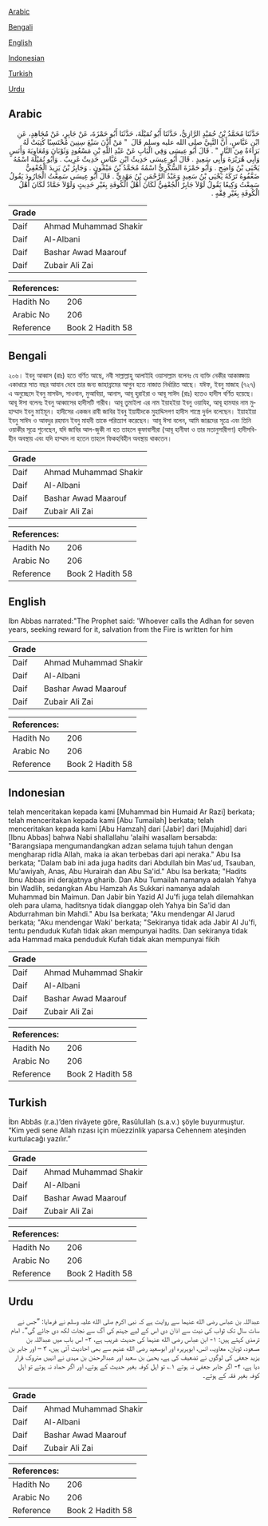 [Arabic](#arabic)

[Bengali](#bengali)

[English](#english)

[Indonesian](#indonesian)

[Turkish](#turkish)

[Urdu](#urdu)

## Arabic


<div dir="rtl" lang="ar" style={{fontSize:'larger',backgroundColor:'#f8f9fa',padding:20}}>
حَدَّثَنَا مُحَمَّدُ بْنُ حُمَيْدٍ الرَّازِيُّ، حَدَّثَنَا أَبُو تُمَيْلَةَ، حَدَّثَنَا أَبُو حَمْزَةَ، عَنْ جَابِرٍ، عَنْ مُجَاهِدٍ، عَنِ ابْنِ عَبَّاسٍ، أَنَّ النَّبِيَّ صلى الله عليه وسلم قَالَ ‏ "‏ مَنْ أَذَّنَ سَبْعَ سِنِينَ مُحْتَسِبًا كُتِبَتْ لَهُ بَرَاءَةٌ مِنَ النَّارِ ‏"‏ ‏.‏ قَالَ أَبُو عِيسَى وَفِي الْبَابِ عَنْ عَبْدِ اللَّهِ بْنِ مَسْعُودٍ وَثَوْبَانَ وَمُعَاوِيَةَ وَأَنَسٍ وَأَبِي هُرَيْرَةَ وَأَبِي سَعِيدٍ ‏.‏ قَالَ أَبُو عِيسَى حَدِيثُ ابْنِ عَبَّاسٍ حَدِيثٌ غَرِيبٌ ‏.‏ وَأَبُو تُمَيْلَةَ اسْمُهُ يَحْيَى بْنُ وَاضِحٍ ‏.‏ وَأَبُو حَمْزَةَ السُّكَّرِيُّ اسْمُهُ مُحَمَّدُ بْنُ مَيْمُونٍ ‏.‏ وَجَابِرُ بْنُ يَزِيدَ الْجُعْفِيُّ ضَعَّفُوهُ تَرَكَهُ يَحْيَى بْنُ سَعِيدٍ وَعَبْدُ الرَّحْمَنِ بْنُ مَهْدِيٍّ ‏.‏ قَالَ أَبُو عِيسَى سَمِعْتُ الْجَارُودَ يَقُولُ سَمِعْتُ وَكِيعًا يَقُولُ لَوْلاَ جَابِرٌ الْجُعْفِيُّ لَكَانَ أَهْلُ الْكُوفَةِ بِغَيْرِ حَدِيثٍ وَلَوْلاَ حَمَّادٌ لَكَانَ أَهْلُ الْكُوفَةِ بِغَيْرِ فِقْهٍ ‏.‏
</div>
<div style={{backgroundColor:'#f8f9fa',padding:20, marginBottom: 10}}><table> <thead> <tr> <th>Grade</th> <th></th> </tr> </thead> <tbody> <tr><td>Daif</td><td>Ahmad Muhammad Shakir</td></tr><tr><td>Daif</td><td>Al-Albani</td></tr><tr><td>Daif</td><td>Bashar Awad Maarouf</td></tr><tr><td>Daif</td><td>Zubair Ali Zai</td></tr></tbody></table><table> <thead> <tr> <th>References:</th> <th></th> </tr> </thead> <tbody><tr><td>Hadith No</td><td>206</td></tr><tr><td>Arabic No</td><td>206</td></tr><tr><td>Reference</td><td>Book 2 Hadith 58</td></tr></tbody></table></div>

## Bengali


<div dir="ltr" lang="bn" style={{fontSize:'larger',backgroundColor:'#f8f9fa',padding:20}}>
২০৬। ইবনু আব্বাস (রাঃ) হতে বর্ণিত আছে, নবী সাল্লাল্লাহু আলাইহি ওয়াসাল্লাম বলেনঃ যে ব্যক্তি নেকীর আকাঙ্ক্ষায় একাধারে সাত বছর আযান দেবে তার জন্য জাহান্নামের আগুন হতে নাজাত নির্ধারিত আছে। যঈফ, ইবনু মাজাহ (৭২৭) এ অনুচ্ছেদে ইবনু মাসউদ, সাওবান, মুআবিয়া, আনাস, আবূ হুরাইরা ও আবূ সাঈদ (রাঃ) হতেও হাদীস বর্ণিত হয়েছে। আবূ ঈসা বলেনঃ ইবনু আব্বাসের হাদীসটি গারীব। আবূ তুমাইলা এর নাম ইয়াহইয়া ইবনু ওয়াযিহ, আবূ হামযার নাম মুহাম্মাদ ইবনু মাইমূন। হাদীসের একজন রাবী জাবির ইবনু ইয়াযীদকে মুহাদ্দিসগণ হাদীস শাস্ত্রে দুর্বল বলেছেন। ইয়াহইয়া ইবনু সাঈদ ও আবদুর রহমান ইবনু মাহদী তাকে পরিত্যাগ করেছেন। আবূ ঈসা বলেন, আমি জারূদের সূত্রে এবং তিনি ওয়াকীর সূত্রে শুনেছেন, যদি জাবির আল-জুকী না হত তাহলে কূফাবাসীরা (আবূ হানীফা ও তার মতানুসারীগণ) হাদীসবিহীন অবস্থায় এবং যদি হাম্মাদ না হতেন তাহলে ফিকহবিহীন অবস্থায় থাকতেন।
</div>
<div style={{backgroundColor:'#f8f9fa',padding:20, marginBottom: 10}}><table> <thead> <tr> <th>Grade</th> <th></th> </tr> </thead> <tbody> <tr><td>Daif</td><td>Ahmad Muhammad Shakir</td></tr><tr><td>Daif</td><td>Al-Albani</td></tr><tr><td>Daif</td><td>Bashar Awad Maarouf</td></tr><tr><td>Daif</td><td>Zubair Ali Zai</td></tr></tbody></table><table> <thead> <tr> <th>References:</th> <th></th> </tr> </thead> <tbody><tr><td>Hadith No</td><td>206</td></tr><tr><td>Arabic No</td><td>206</td></tr><tr><td>Reference</td><td>Book 2 Hadith 58</td></tr></tbody></table></div>

## English


<div dir="ltr" lang="en" style={{fontSize:'larger',backgroundColor:'#f8f9fa',padding:20}}>
Ibn Abbas narrated:"The Prophet said: 'Whoever calls the Adhan for seven years, seeking reward for it, salvation from the Fire is written for him
</div>
<div style={{backgroundColor:'#f8f9fa',padding:20, marginBottom: 10}}><table> <thead> <tr> <th>Grade</th> <th></th> </tr> </thead> <tbody> <tr><td>Daif</td><td>Ahmad Muhammad Shakir</td></tr><tr><td>Daif</td><td>Al-Albani</td></tr><tr><td>Daif</td><td>Bashar Awad Maarouf</td></tr><tr><td>Daif</td><td>Zubair Ali Zai</td></tr></tbody></table><table> <thead> <tr> <th>References:</th> <th></th> </tr> </thead> <tbody><tr><td>Hadith No</td><td>206</td></tr><tr><td>Arabic No</td><td>206</td></tr><tr><td>Reference</td><td>Book 2 Hadith 58</td></tr></tbody></table></div>

## Indonesian


<div dir="ltr" lang="id" style={{fontSize:'larger',backgroundColor:'#f8f9fa',padding:20}}>
telah menceritakan kepada kami [Muhammad bin Humaid Ar Razi] berkata; telah menceritakan kepada kami [Abu Tumailah] berkata; telah menceritakan kepada kami [Abu Hamzah] dari [Jabir] dari [Mujahid] dari [Ibnu Abbas] bahwa Nabi shallallahu 'alaihi wasallam bersabda: "Barangsiapa mengumandangkan adzan selama tujuh tahun dengan mengharap ridla Allah, maka ia akan terbebas dari api neraka." Abu Isa berkata; "Dalam bab ini ada juga hadits dari Abdullah bin Mas'ud, Tsauban, Mu'awiyah, Anas, Abu Hurairah dan Abu Sa'id." Abu Isa berkata; "Hadits Ibnu Abbas ini derajatnya gharib. Dan Abu Tumailah namanya adalah Yahya bin Wadlih, sedangkan Abu Hamzah As Sukkari namanya adalah Muhammad bin Maimun. Dan Jabir bin Yazid Al Ju'fi juga telah dilemahkan oleh para ulama, haditsnya tidak dianggap oleh Yahya bin Sa'id dan Abdurrahman bin Mahdi." Abu Isa berkata; "Aku mendengar Al Jarud berkata; "Aku mendengar Waki' berkata; "Sekiranya tidak ada Jabir Al Ju'fi, tentu penduduk Kufah tidak akan mempunyai hadits. Dan sekiranya tidak ada Hammad maka penduduk Kufah tidak akan mempunyai fikih
</div>
<div style={{backgroundColor:'#f8f9fa',padding:20, marginBottom: 10}}><table> <thead> <tr> <th>Grade</th> <th></th> </tr> </thead> <tbody> <tr><td>Daif</td><td>Ahmad Muhammad Shakir</td></tr><tr><td>Daif</td><td>Al-Albani</td></tr><tr><td>Daif</td><td>Bashar Awad Maarouf</td></tr><tr><td>Daif</td><td>Zubair Ali Zai</td></tr></tbody></table><table> <thead> <tr> <th>References:</th> <th></th> </tr> </thead> <tbody><tr><td>Hadith No</td><td>206</td></tr><tr><td>Arabic No</td><td>206</td></tr><tr><td>Reference</td><td>Book 2 Hadith 58</td></tr></tbody></table></div>

## Turkish


<div dir="ltr" lang="tr" style={{fontSize:'larger',backgroundColor:'#f8f9fa',padding:20}}>
İbn Abbâs (r.a.)’den rivâyete göre, Rasûlullah (s.a.v.) şöyle buyurmuştur. “Kim yedi sene Allah rızası için müezzinlik yaparsa Cehennem ateşinden kurtulacağı yazılır.”
</div>
<div style={{backgroundColor:'#f8f9fa',padding:20, marginBottom: 10}}><table> <thead> <tr> <th>Grade</th> <th></th> </tr> </thead> <tbody> <tr><td>Daif</td><td>Ahmad Muhammad Shakir</td></tr><tr><td>Daif</td><td>Al-Albani</td></tr><tr><td>Daif</td><td>Bashar Awad Maarouf</td></tr><tr><td>Daif</td><td>Zubair Ali Zai</td></tr></tbody></table><table> <thead> <tr> <th>References:</th> <th></th> </tr> </thead> <tbody><tr><td>Hadith No</td><td>206</td></tr><tr><td>Arabic No</td><td>206</td></tr><tr><td>Reference</td><td>Book 2 Hadith 58</td></tr></tbody></table></div>

## Urdu


<div dir="rtl" lang="ur" style={{fontSize:'larger',backgroundColor:'#f8f9fa',padding:20}}>
عبداللہ بن عباس رضی الله عنہما سے روایت ہے کہ نبی اکرم صلی الله علیہ وسلم نے فرمایا: ”جس نے سات سال تک ثواب کی نیت سے اذان دی اس کے لیے جہنم کی آگ سے نجات لکھ دی جائے گی“۔ امام ترمذی کہتے ہیں: ۱- ابن عباس رضی الله عنہما کی حدیث غریب ہے، ۲- اس باب میں عبداللہ بن مسعود، ثوبان، معاویہ، انس، ابوہریرہ اور ابوسعید رضی الله عنہم سے بھی احادیث آئی ہیں، ۳ – اور جابر بن یزید جعفی کی لوگوں نے تضعیف کی ہے، یحییٰ بن سعید اور عبدالرحمٰن بن مہدی نے انہیں متروک قرار دیا ہے، ۴- اگر جابر جعفی نہ ہوتے ۱؎ تو اہل کوفہ بغیر حدیث کے ہوتے، اور اگر حماد نہ ہوتے تو اہل کوفہ بغیر فقہ کے ہوتے۔
</div>
<div style={{backgroundColor:'#f8f9fa',padding:20, marginBottom: 10}}><table> <thead> <tr> <th>Grade</th> <th></th> </tr> </thead> <tbody> <tr><td>Daif</td><td>Ahmad Muhammad Shakir</td></tr><tr><td>Daif</td><td>Al-Albani</td></tr><tr><td>Daif</td><td>Bashar Awad Maarouf</td></tr><tr><td>Daif</td><td>Zubair Ali Zai</td></tr></tbody></table><table> <thead> <tr> <th>References:</th> <th></th> </tr> </thead> <tbody><tr><td>Hadith No</td><td>206</td></tr><tr><td>Arabic No</td><td>206</td></tr><tr><td>Reference</td><td>Book 2 Hadith 58</td></tr></tbody></table></div>
